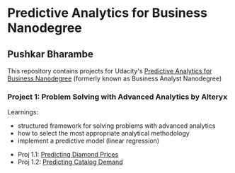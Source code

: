 # Predictive Analytics for Business Nanodegree                                                                        
## Pushkar Bharambe

This repository contains projects for Udacity's [Predictive Analytics for Business Nanodegree](https://www.udacity.com/course/business-analyst-nanodegree--nd008) (formerly known as Business Analyst Nanodegree)

### Project 1: Problem Solving with Advanced Analytics by Alteryx

Learnings:
* structured framework for solving problems with advanced analytics
* how to select the most appropriate analytical methodology
* implement a predictive model (linear regression)

- Proj 1.1: [Predicting Diamond Prices](https://github.com/pushkardps/Predictive_Analytics_For_Business/blob/master/P1/P1%20-%20Diamond%20prices/P1_diamond_prices.pdf)
- Proj 1.2: [Predicting Catalog Demand](https://github.com/pushkardps/Predictive_Analytics_For_Business/blob/master/P1/P1%20-%20Catalog%20Retail/P1_predict_catalog_retail.pdf)
